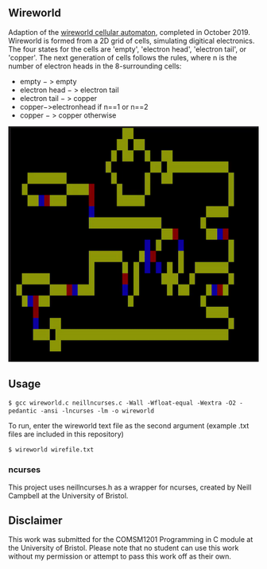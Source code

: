 ## Wireworld
Adaption of the [wireworld cellular automaton](https://en.wikipedia.org/wiki/Wireworld), completed in October 2019. Wireworld is formed from a 2D grid of cells, simulating digitical electronics. The four states for the cells are 'empty', 'electron head', 'electron tail', or 'copper'. The next generation of cells follows the rules, where n is the number of electron heads in the 8-surrounding cells: 
* empty − > empty
* electron head − > electron tail
* electron tail − > copper
* copper−>electronhead if n==1 or n==2 
* copper − > copper otherwise

![Example](example.gif)

## Usage
```
$ gcc wireworld.c neillncurses.c -Wall -Wfloat-equal -Wextra -O2 -pedantic -ansi -lncurses -lm -o wireworld
```
To run, enter the wireworld text file as the second argument (example .txt files are included in this repository)
```
$ wireworld wirefile.txt
```

### ncurses
This project uses neillncurses.h as a wrapper for ncurses, created by Neill Campbell at the University of Bristol. 

## Disclaimer
This work was submitted for the COMSM1201 Programming in C module at the University of Bristol. Please note that no student can use this work without my permission or attempt to pass this work off as their own. 

